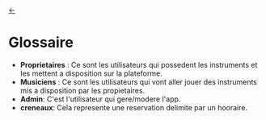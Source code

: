 <link rel="stylesheet" href="./style.css"/>

[<p><span class="icon-big">&#8592;</span>](./0-table-des-matieres.md)

# Glossaire

- **Proprietaires** : Ce sont les utilisateurs qui possedent les instruments et les mettent a disposition sur la plateforme.
- **Musiciens** : Ce sont les utilisateurs qui vont aller jouer des instruments mis a disposition par les propietaires.
- **Admin**: C'est l'utilisateur qui gere/modere l'app.
- **creneaux**: Cela represente une reservation delimite par un hooraire.

